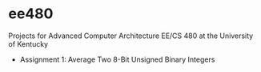 # ee480
Projects for Advanced Computer Architecture EE/CS 480 at the University of Kentucky

- Assignment 1: Average Two 8-Bit Unsigned Binary Integers  
